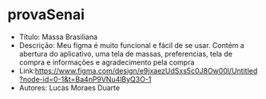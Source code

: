 # provaSenai
 
- Título: Massa Brasiliana
- Descrição: Meu figma é muito funcional e fácil de se usar. Contém a abertura do aplicativo, uma tela de massas, preferencias, tela de compra e informações e agradecimento pela compra 
- Link:https://www.figma.com/design/e9jxaezUdSxs5c0J8Ow00l/Untitled?node-id=0-1&t=Ba4nP9VNu4lByQ3O-1
- Autores: Lucas Moraes Duarte

